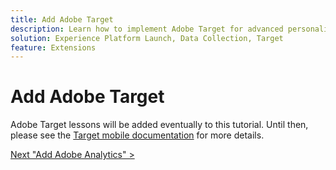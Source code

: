 ```yaml
---
title: Add Adobe Target
description: Learn how to implement Adobe Target for advanced personalization use cases. This lesson is part of the Implementing the Experience Cloud in Mobile iOS Swift Applications tutorial.
solution: Experience Platform Launch, Data Collection, Target
feature: Extensions
---
```


# Add Adobe Target

Adobe Target lessons will be added eventually to this tutorial. Until then, please see the [Target mobile documentation](https://aep-sdks.gitbook.io/docs/using-mobile-extensions/adobe-target) for more details.
  
[Next "Add Adobe Analytics" >](analytics.md)
